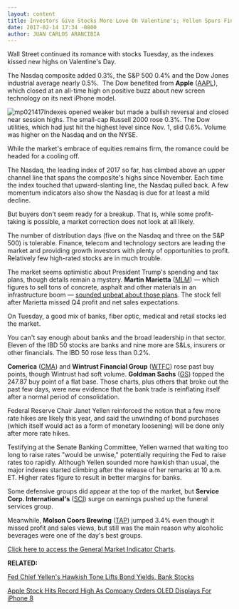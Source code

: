 ```yaml
---
layout: content
title: Investors Give Stocks More Love On Valentine's; Yellen Spurs Financials
date: 2017-02-14 17:34 -0800
author: JUAN CARLOS ARANCIBIA
---
```









Wall Street continued its romance with stocks Tuesday, as the indexes kissed new highs on Valentine's Day.


The Nasdaq composite added 0.3%, the S&P 500 0.4% and the Dow Jones industrial average nearly 0.5%.  The Dow benefited from **Apple** ([AAPL](https://research.investors.com/quote.aspx?symbol=AAPL)), which closed at an all-time high on positive buzz about new screen technology on its next iPhone model.


![mp021417](https://www.investors.com/wp-content/uploads/2017/02/MP021417.png)Indexes opened weaker but made a bullish reversal and closed near session highs. The small-cap Russell 2000 rose 0.3%. The Dow utilities, which had just hit the highest level since Nov. 1, slid 0.6%. Volume was higher on the Nasdaq and on the NYSE.


While the market's embrace of equities remains firm, the romance could be headed for a cooling off.


The Nasdaq, the leading index of 2017 so far, has climbed above an upper channel line that spans the composite's highs since November. Each time the index touched that upward-slanting line, the Nasdaq pulled back. A few momentum indicators also show the Nasdaq is due for at least a mild decline.


But buyers don't seem ready for a breakup. That is, while some profit-taking is possible, a market correction does not look at all likely.


The number of distribution days (five on the Nasdaq and three on the S&P 500) is tolerable. Finance, telecom and technology sectors are leading the market and providing growth investors with plenty of opportunities to profit. Relatively few high-rated stocks are in much trouble.


The market seems optimistic about President Trump's spending and tax plans, though details remain a mystery. **Martin Marietta** ([MLM](https://research.investors.com/quote.aspx?symbol=MLM)) — which figures to sell tons of concrete, asphalt and other materials in an infrastructure boom — [sounded upbeat about those plans](https://www.investors.com/news/martin-marietta-materials-reports-fourth-quarter-earnings/). The stock fell after Marietta missed Q4 profit and net sales expectations.


On Tuesday, a good mix of banks, fiber optic, medical and retail stocks led the market.


You can't say enough about banks and the broad leadership in that sector. Eleven of the IBD 50 stocks are banks and nine more are S&Ls, insurers or other financials. The IBD 50 rose less than 0.2%.


**Comerica** ([CMA](https://research.investors.com/quote.aspx?symbol=CMA)) and **Wintrust Financial Group** ([WTFC](https://research.investors.com/quote.aspx?symbol=WTFC)) rose past buy points, though Wintrust had soft volume. **Goldman Sachs** ([GS](https://research.investors.com/quote.aspx?symbol=GS)) topped the 247.87 buy point of a flat base. Those charts, plus others that broke out the past few days, were new evidence that the bank trade is reinflating itself after a normal period of consolidation.


Federal Reserve Chair Janet Yellen reinforced the notion that a few more rate hikes are likely this year, and said the unwinding of bond purchases (which itself would act as a form of monetary loosening) will be done only after more rate hikes.


Testifying at the Senate Banking Committee, Yellen warned that waiting too long to raise rates "would be unwise," potentially requiring the Fed to raise rates too rapidly. Although Yellen sounded more hawkish than usual, the major indexes started climbing after the release of her remarks at 10 a.m. ET. Higher rates figure to result in better margins for banks.


Some defensive groups did appear at the top of the market, but **Service Corp. International's** ([SCI](https://research.investors.com/quote.aspx?symbol=SCI)) surge on earnings pushed up the funeral services group.


Meanwhile, **Molson Coors Brewing** ([TAP](https://research.investors.com/quote.aspx?symbol=TAP)) jumped 3.4% even though it missed profit and sales views, but still was the main reason why alcoholic beverages were one of the day's best groups.


[Click here to access the General Market Indicator Charts](https://www.investors.com/wp-content/uploads/2017/02/IBD1402152612GMI.pdf).


**RELATED:**


[Fed Chief Yellen's Hawkish Tone Lifts Bond Yields, Bank Stocks](https://www.investors.com/news/economy/yellens-hawkish-tone-lifts-rates-and-bank-stocks/)


[Apple Stock Hits Record High As Company Orders OLED Displays For iPhone 8](https://www.investors.com/news/technology/click/apple-stock-hits-record-high-as-company-orders-oled-displays-for-iphone-8/)


 


 




